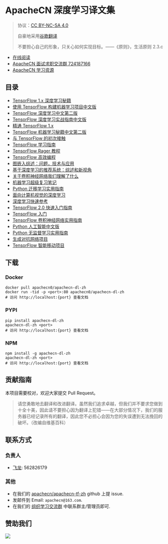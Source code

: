 # ApacheCN 深度学习译文集

> 协议：[CC BY-NC-SA 4.0](http://creativecommons.org/licenses/by-nc-sa/4.0/)
> 
> 自豪地采用[谷歌翻译](https://translate.google.cn/)
> 
> 不要担心自己的形象，只关心如何实现目标。——《原则》，生活原则 2.3.c

* [在线阅读](https://dl.apachecn.org)
* [ApacheCN 面试求职交流群 724187166](https://jq.qq.com/?_wv=1027&k=54ujcL3)
* [ApacheCN 学习资源](http://www.apachecn.org/)

## 目录

+   [TensorFlow 1.x 深度学习秘籍](docs/tf-1x-dl-cookbook/README.md)
+   [使用 TensorFlow 构建机器学习项目中文版](docs/build-ml-proj-tf-zh/README.md)
+   [TensorFlow 深度学习中文第二版](docs/dl-tf-2e-zh/README.md)
+   [TensorFlow 深度学习实战指南中文版](docs/hands-on-dl-tf-zh/README.md)
+   [精通 TensorFlow 1.x](docs/mastering-tf-1x-zh/README.md)
+   [TensorFlow 机器学习秘籍中文第二版](docs/tf-ml-cookbook-2e-zh/README.md)
+   [与 TensorFlow 的初次接触](docs/first_contact_with_tensorFlow/README.md)
+   [TensorFlow 学习指南](docs/learning-tf-zh/README.md)
+   [TensorFlow Rager 教程](docs/tf-eager-tut/README.md)
+   [TensorFlow 高效编程](docs/effective-tf.md)
+   [图嵌入综述：问题，技术与应用](docs/ge-survey-arxiv-1709-07604-zh/README.md)
+   [基于深度学习的推荐系统：综述和新视角](docs/rs-survey-arxiv-1707-07435-zh/README.md)
+   [关于卷积神经网络我们理解了什么](docs/what-do-we-understand-about-convnet/README.md)
+   [机器学习超级复习笔记](docs/super-machine-learning-revision-notes/README.md)
+   [Python 迁移学习实用指南](docs/handson-tl-py/README.md)
+   [面向计算机视觉的深度学习](docs/dl-cv/README.md)
+   [深度学习快速参考](docs/dl-quick-ref/README.md)
+   [TensorFlow 2.0 快速入门指南](docs/tf-20-quick-start-guide/README.md)
+   [TensorFlow 入门](docs/get-start-tf/README.md)
+   [TensorFlow 卷积神经网络实用指南](docs/handson-cnn-tf/README.md)
+   [Python 人工智能中文版](docs/ai-py/README.md)
+   [Python 无监督学习实用指南](docs/handson-unsup-learn-py/README.md)
+   [生成对抗网络项目](docs/gan-proj/README.md)
+   [TensorFlow 智能移动项目](docs/intel-mobi-proj-tf/README.md)

## 下载

### Docker

```
docker pull apachecn0/apachecn-dl-zh
docker run -tid -p <port>:80 apachecn0/apachecn-dl-zh
# 访问 http://localhost:{port} 查看文档
```

### PYPI

```
pip install apachecn-dl-zh
apachecn-dl-zh <port>
# 访问 http://localhost:{port} 查看文档
```

### NPM

```
npm install -g apachecn-dl-zh
apachecn-dl-zh <port>
# 访问 http://localhost:{port} 查看文档
```

## 贡献指南

本项目需要校对，欢迎大家提交 Pull Request。

> 请您勇敢地去翻译和改进翻译。虽然我们追求卓越，但我们并不要求您做到十全十美，因此请不要担心因为翻译上犯错——在大部分情况下，我们的服务器已经记录所有的翻译，因此您不必担心会因为您的失误遭到无法挽回的破坏。（改编自维基百科）

## 联系方式

### 负责人

* [飞龙](https://github.com/wizardforcel): 562826179

### 其他

*   在我们的 [apachecn/apachecn-tf-zh](https://github.com/apachecn/apachecn-tf-zh) github 上提 issue.
*   发邮件到 Email: `apachecn@163.com`.
*   在我们的 [组织学习交流群](http://www.apachecn.org/organization/348.html) 中联系群主/管理员即可.

## 赞助我们

![](http://data.apachecn.org/img/about/donate.jpg)
